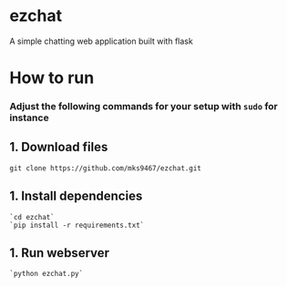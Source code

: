# ezchat
A simple chatting web application built with flask

# How to run

### Adjust the following commands for your setup with `sudo` for instance

## 1. Download files
`git clone https://github.com/mks9467/ezchat.git`

## 1. Install dependencies
    `cd ezchat`
    `pip install -r requirements.txt`
    
## 1. Run webserver
    `python ezchat.py`
